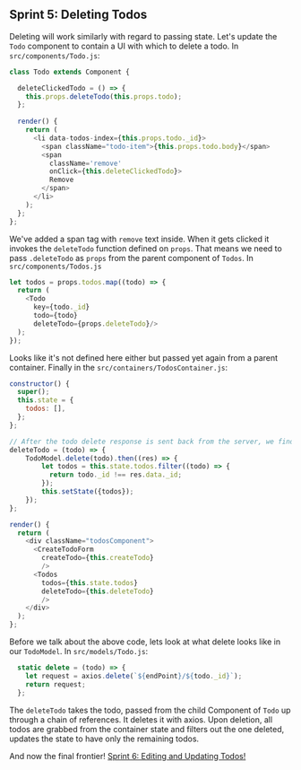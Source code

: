 ## Sprint 5: Deleting Todos

Deleting will work similarly with regard to passing state. Let's update the `Todo` component to contain a UI with which to delete a todo. In `src/components/Todo.js`:

```js
class Todo extends Component {

  deleteClickedTodo = () => {
    this.props.deleteTodo(this.props.todo);
  };
  
  render() {
    return (
      <li data-todos-index={this.props.todo._id}>
        <span className="todo-item">{this.props.todo.body}</span>
        <span
          className='remove'
          onClick={this.deleteClickedTodo}>
          Remove
        </span>
      </li> 
    );
  };
};
```

We've added a span tag with `remove` text inside. When it gets clicked it invokes the `deleteTodo` function defined on `props`. That means we need to pass `.deleteTodo` as `props` from the parent component of `Todos`. In `src/components/Todos.js`

```js
let todos = props.todos.map((todo) => {
  return (
    <Todo
      key={todo._id}
      todo={todo}
      deleteTodo={props.deleteTodo}/>
  );
});
```

Looks like it's not defined here either but passed yet again from a parent container. Finally in the `src/containers/TodosContainer.js`:

```js
constructor() {
  super();
  this.state = {
    todos: [],
  };
};

// After the todo delete response is sent back from the server, we find the corresponding entry for the todo in our todos state array and remove it.
deleteTodo = (todo) => {
    TodoModel.delete(todo).then((res) => {
        let todos = this.state.todos.filter((todo) => {
          return todo._id !== res.data._id;
        });
        this.setState({todos});
    });
};

render() {
  return (
    <div className="todosComponent">
      <CreateTodoForm
        createTodo={this.createTodo}
        />
      <Todos
        todos={this.state.todos}
        deleteTodo={this.deleteTodo}
        />
    </div>
  );
};
```

Before we talk about the above code, lets look at what delete looks like in our `TodoModel`. In `src/models/Todo.js`:

```js
  static delete = (todo) => {
    let request = axios.delete(`${endPoint}/${todo._id}`);
    return request;
  };
```

The `deleteTodo` takes the todo, passed from the child Component of `Todo` up through a chain of references. It deletes it with axios. Upon deletion, all todos are grabbed from the container state and filters out the one deleted, updates the state to have only the remaining todos.


And now the final frontier! [Sprint 6: Editing and Updating Todos!](Sprint6.md)
